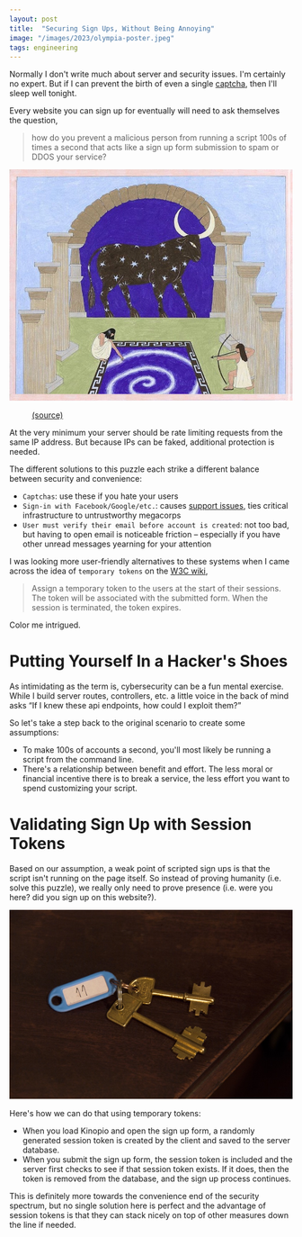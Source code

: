 ```yaml
---
layout: post
title:  "Securing Sign Ups, Without Being Annoying"
image: "/images/2023/olympia-poster.jpeg"
tags: engineering
---
```


Normally I don't write much about server and security issues. I'm certainly no expert. But if I can prevent the birth of even a single [captcha](https://axesslab.com/captchas-suck/), then I'll sleep well tonight.

Every website you can sign up for eventually will need to ask themselves the question,

> how do you prevent a malicious person from running a script 100s of times a second that acts like a sign up form submission to spam or DDOS your service?

<img class="large" src="/images/2023/olympia-poster.jpeg"/>
<figure>
  <figcaption>
    <a href="https://www.are.na/block/20182716">(source)</a></figcaption>
</figure>

At the very minimum your server should be rate limiting requests from the same IP address. But because IPs can be faked, additional protection is needed.

The different solutions to this puzzle each strike a different balance between security and convenience:

- `Captchas`: use these if you hate your users
- `Sign-in with Facebook/Google/etc.`: causes [support issues](https://www.are.na/block/5503653), ties critical infrastructure to untrustworthy megacorps
- `User must verify their email before account is created`: not too bad, but having to open email is noticeable friction – especially if you have other unread messages yearning for your attention

I was looking more user-friendly alternatives to these systems when I came across the idea of `temporary tokens` on the [W3C wiki](https://www.w3.org/WAI/GL/wiki/Captcha_Alternatives_and_thoughts),

> Assign a temporary token to the users at the start of their sessions. The token will be associated with the submitted form. When the session is terminated, the token expires.

Color me intrigued.

# Putting Yourself In a Hacker's Shoes

As intimidating as the term is, cybersecurity can be a fun mental exercise. While I build server routes, controllers, etc. a little voice in the back of mind asks “If I knew these api endpoints, how could I exploit them?”

So let's take a step back to the original scenario to create some assumptions:

- To make 100s of accounts a second, you'll most likely be running a script from the command line.
- There's a relationship between benefit and effort. The less moral or financial incentive there is to break a service, the less effort you want to spend customizing your script.

# Validating Sign Up with Session Tokens

Based on our assumption, a weak point of scripted sign ups is that the script isn't running on the page itself. So instead of proving humanity (i.e. solve this puzzle), we really only need to prove presence (i.e. were you here? did you sign up on this website?).

<img class="small" src="/images/2023/keys.jpeg"/>

Here's how we can do that using temporary tokens:

- When you load Kinopio and open the sign up form, a randomly generated session token is created by the client and saved to the server database.
- When you submit the sign up form, the session token is included and the server first checks to see if that session token exists. If it does, then the token is removed from the database, and the sign up process continues.

This is definitely more towards the convenience end of the security spectrum, but no single solution here is perfect and the advantage of session tokens is that they can stack nicely on top of other measures down the line if needed.

